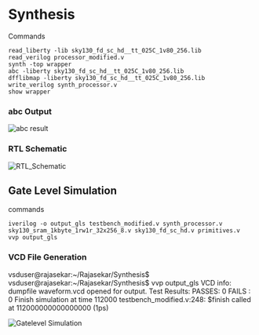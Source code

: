 # Synthesis
Commands
```
read_liberty -lib sky130_fd_sc_hd__tt_025C_1v80_256.lib
read_verilog processor_modified.v
synth -top wrapper
abc -liberty sky130_fd_sc_hd__tt_025C_1v80_256.lib
dfflibmap -liberty sky130_fd_sc_hd__tt_025C_1v80_256.lib
write_verilog synth_processor.v
show wrapper
```
### abc Output
![abc result](https://github.com/LRAJA33/RISCV-HDP/assets/105126037/fe91d429-c03e-4f70-b093-b0f89bc9195f)

### RTL Schematic
![RTL_Schematic](https://github.com/LRAJA33/RISCV-HDP/assets/105126037/1e4fa8f1-8b2f-457d-ab74-47a15278e1b7)

## Gate Level Simulation

commands

```
iverilog -o output_gls testbench_modified.v synth_processor.v sky130_sram_1kbyte_1rw1r_32x256_8.v sky130_fd_sc_hd.v primitives.v
vvp output_gls
```
### VCD File Generation

vsduser@rajasekar:~/Rajasekar/Synthesis$ 
vsduser@rajasekar:~/Rajasekar/Synthesis$ vvp output_gls 
VCD info: dumpfile waveform.vcd opened for output.
Test Results:
    PASSES:           0
    FAILS :           0
Finish simulation at time               112000
testbench_modified.v:248: $finish called at 112000000000000000 (1ps)

![Gatelevel Simulation](https://github.com/LRAJA33/RISCV-HDP/assets/105126037/ddc37285-dd4b-44a7-a010-3243c42c7231)

